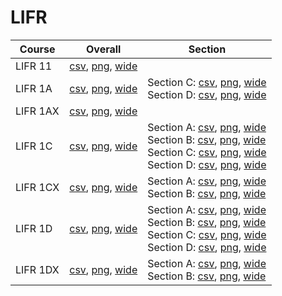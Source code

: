 # LIFR

| Course | Overall | Section |
| ------ | ------- | ------- |
| LIFR 11 | [csv](https://github.com/UCSD-Historical-Enrollment-Data/2025Spring/blob/main/overall/LIFR%2011.csv), [png](https://raw.githubusercontent.com/UCSD-Historical-Enrollment-Data/2025Spring/main/plot_overall/LIFR%2011.png), [wide](https://raw.githubusercontent.com/UCSD-Historical-Enrollment-Data/2025Spring/main/plot_overall_wide/LIFR%2011.png) |  |
| LIFR 1A | [csv](https://github.com/UCSD-Historical-Enrollment-Data/2025Spring/blob/main/overall/LIFR%201A.csv), [png](https://raw.githubusercontent.com/UCSD-Historical-Enrollment-Data/2025Spring/main/plot_overall/LIFR%201A.png), [wide](https://raw.githubusercontent.com/UCSD-Historical-Enrollment-Data/2025Spring/main/plot_overall_wide/LIFR%201A.png) | Section C: [csv](https://github.com/UCSD-Historical-Enrollment-Data/2025Spring/blob/main/section/LIFR%201A_C.csv), [png](https://raw.githubusercontent.com/UCSD-Historical-Enrollment-Data/2025Spring/main/plot_section/LIFR%201A_C.png), [wide](https://raw.githubusercontent.com/UCSD-Historical-Enrollment-Data/2025Spring/main/plot_section_wide/LIFR%201A_C.png)<br>Section D: [csv](https://github.com/UCSD-Historical-Enrollment-Data/2025Spring/blob/main/section/LIFR%201A_D.csv), [png](https://raw.githubusercontent.com/UCSD-Historical-Enrollment-Data/2025Spring/main/plot_section/LIFR%201A_D.png), [wide](https://raw.githubusercontent.com/UCSD-Historical-Enrollment-Data/2025Spring/main/plot_section_wide/LIFR%201A_D.png) |
| LIFR 1AX | [csv](https://github.com/UCSD-Historical-Enrollment-Data/2025Spring/blob/main/overall/LIFR%201AX.csv), [png](https://raw.githubusercontent.com/UCSD-Historical-Enrollment-Data/2025Spring/main/plot_overall/LIFR%201AX.png), [wide](https://raw.githubusercontent.com/UCSD-Historical-Enrollment-Data/2025Spring/main/plot_overall_wide/LIFR%201AX.png) |  |
| LIFR 1C | [csv](https://github.com/UCSD-Historical-Enrollment-Data/2025Spring/blob/main/overall/LIFR%201C.csv), [png](https://raw.githubusercontent.com/UCSD-Historical-Enrollment-Data/2025Spring/main/plot_overall/LIFR%201C.png), [wide](https://raw.githubusercontent.com/UCSD-Historical-Enrollment-Data/2025Spring/main/plot_overall_wide/LIFR%201C.png) | Section A: [csv](https://github.com/UCSD-Historical-Enrollment-Data/2025Spring/blob/main/section/LIFR%201C_A.csv), [png](https://raw.githubusercontent.com/UCSD-Historical-Enrollment-Data/2025Spring/main/plot_section/LIFR%201C_A.png), [wide](https://raw.githubusercontent.com/UCSD-Historical-Enrollment-Data/2025Spring/main/plot_section_wide/LIFR%201C_A.png)<br>Section B: [csv](https://github.com/UCSD-Historical-Enrollment-Data/2025Spring/blob/main/section/LIFR%201C_B.csv), [png](https://raw.githubusercontent.com/UCSD-Historical-Enrollment-Data/2025Spring/main/plot_section/LIFR%201C_B.png), [wide](https://raw.githubusercontent.com/UCSD-Historical-Enrollment-Data/2025Spring/main/plot_section_wide/LIFR%201C_B.png)<br>Section C: [csv](https://github.com/UCSD-Historical-Enrollment-Data/2025Spring/blob/main/section/LIFR%201C_C.csv), [png](https://raw.githubusercontent.com/UCSD-Historical-Enrollment-Data/2025Spring/main/plot_section/LIFR%201C_C.png), [wide](https://raw.githubusercontent.com/UCSD-Historical-Enrollment-Data/2025Spring/main/plot_section_wide/LIFR%201C_C.png)<br>Section D: [csv](https://github.com/UCSD-Historical-Enrollment-Data/2025Spring/blob/main/section/LIFR%201C_D.csv), [png](https://raw.githubusercontent.com/UCSD-Historical-Enrollment-Data/2025Spring/main/plot_section/LIFR%201C_D.png), [wide](https://raw.githubusercontent.com/UCSD-Historical-Enrollment-Data/2025Spring/main/plot_section_wide/LIFR%201C_D.png) |
| LIFR 1CX | [csv](https://github.com/UCSD-Historical-Enrollment-Data/2025Spring/blob/main/overall/LIFR%201CX.csv), [png](https://raw.githubusercontent.com/UCSD-Historical-Enrollment-Data/2025Spring/main/plot_overall/LIFR%201CX.png), [wide](https://raw.githubusercontent.com/UCSD-Historical-Enrollment-Data/2025Spring/main/plot_overall_wide/LIFR%201CX.png) | Section A: [csv](https://github.com/UCSD-Historical-Enrollment-Data/2025Spring/blob/main/section/LIFR%201CX_A.csv), [png](https://raw.githubusercontent.com/UCSD-Historical-Enrollment-Data/2025Spring/main/plot_section/LIFR%201CX_A.png), [wide](https://raw.githubusercontent.com/UCSD-Historical-Enrollment-Data/2025Spring/main/plot_section_wide/LIFR%201CX_A.png)<br>Section B: [csv](https://github.com/UCSD-Historical-Enrollment-Data/2025Spring/blob/main/section/LIFR%201CX_B.csv), [png](https://raw.githubusercontent.com/UCSD-Historical-Enrollment-Data/2025Spring/main/plot_section/LIFR%201CX_B.png), [wide](https://raw.githubusercontent.com/UCSD-Historical-Enrollment-Data/2025Spring/main/plot_section_wide/LIFR%201CX_B.png) |
| LIFR 1D | [csv](https://github.com/UCSD-Historical-Enrollment-Data/2025Spring/blob/main/overall/LIFR%201D.csv), [png](https://raw.githubusercontent.com/UCSD-Historical-Enrollment-Data/2025Spring/main/plot_overall/LIFR%201D.png), [wide](https://raw.githubusercontent.com/UCSD-Historical-Enrollment-Data/2025Spring/main/plot_overall_wide/LIFR%201D.png) | Section A: [csv](https://github.com/UCSD-Historical-Enrollment-Data/2025Spring/blob/main/section/LIFR%201D_A.csv), [png](https://raw.githubusercontent.com/UCSD-Historical-Enrollment-Data/2025Spring/main/plot_section/LIFR%201D_A.png), [wide](https://raw.githubusercontent.com/UCSD-Historical-Enrollment-Data/2025Spring/main/plot_section_wide/LIFR%201D_A.png)<br>Section B: [csv](https://github.com/UCSD-Historical-Enrollment-Data/2025Spring/blob/main/section/LIFR%201D_B.csv), [png](https://raw.githubusercontent.com/UCSD-Historical-Enrollment-Data/2025Spring/main/plot_section/LIFR%201D_B.png), [wide](https://raw.githubusercontent.com/UCSD-Historical-Enrollment-Data/2025Spring/main/plot_section_wide/LIFR%201D_B.png)<br>Section C: [csv](https://github.com/UCSD-Historical-Enrollment-Data/2025Spring/blob/main/section/LIFR%201D_C.csv), [png](https://raw.githubusercontent.com/UCSD-Historical-Enrollment-Data/2025Spring/main/plot_section/LIFR%201D_C.png), [wide](https://raw.githubusercontent.com/UCSD-Historical-Enrollment-Data/2025Spring/main/plot_section_wide/LIFR%201D_C.png)<br>Section D: [csv](https://github.com/UCSD-Historical-Enrollment-Data/2025Spring/blob/main/section/LIFR%201D_D.csv), [png](https://raw.githubusercontent.com/UCSD-Historical-Enrollment-Data/2025Spring/main/plot_section/LIFR%201D_D.png), [wide](https://raw.githubusercontent.com/UCSD-Historical-Enrollment-Data/2025Spring/main/plot_section_wide/LIFR%201D_D.png) |
| LIFR 1DX | [csv](https://github.com/UCSD-Historical-Enrollment-Data/2025Spring/blob/main/overall/LIFR%201DX.csv), [png](https://raw.githubusercontent.com/UCSD-Historical-Enrollment-Data/2025Spring/main/plot_overall/LIFR%201DX.png), [wide](https://raw.githubusercontent.com/UCSD-Historical-Enrollment-Data/2025Spring/main/plot_overall_wide/LIFR%201DX.png) | Section A: [csv](https://github.com/UCSD-Historical-Enrollment-Data/2025Spring/blob/main/section/LIFR%201DX_A.csv), [png](https://raw.githubusercontent.com/UCSD-Historical-Enrollment-Data/2025Spring/main/plot_section/LIFR%201DX_A.png), [wide](https://raw.githubusercontent.com/UCSD-Historical-Enrollment-Data/2025Spring/main/plot_section_wide/LIFR%201DX_A.png)<br>Section B: [csv](https://github.com/UCSD-Historical-Enrollment-Data/2025Spring/blob/main/section/LIFR%201DX_B.csv), [png](https://raw.githubusercontent.com/UCSD-Historical-Enrollment-Data/2025Spring/main/plot_section/LIFR%201DX_B.png), [wide](https://raw.githubusercontent.com/UCSD-Historical-Enrollment-Data/2025Spring/main/plot_section_wide/LIFR%201DX_B.png) |
